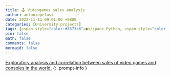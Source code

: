 ```yaml
---
title: 🕹️ Videogames sales analysis
author: antoniopelusi
date: 2022-11-11 09:01:00 +0800
categories: [University projects]
tags: [<span style="color:#3573a6">●</span> Python, <span style="color:#da5b0c">●</span> Jupyter Notebook]
pin: false
math: false
comments: false
mermaid: false
---
```


[GithubLink]: https://github.com/antoniopelusi/videogames-sales-analysis

[Exploratory analysis and correlation between sales of video games and consoles in the world.][GithubLink]
{: .prompt-info }